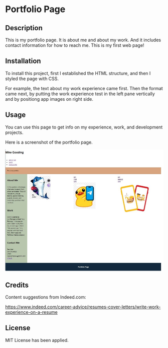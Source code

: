 # Portfolio Page

## Description

This is my portfolio page.
It is about me and about my work.
And it includes contact information for how to reach me.
This is my first web page!


## Installation

To install this project, first I established the HTML structure, and then I styled the page with CSS.

For example, the text about my work experience came first. Then the format came next, by putting the work experience test in the left pane vertically and by positiong app images on right side.


## Usage

You can use this page to get info on my experience, work, and development projects.

Here is a screenshot of the portfolio page.

![alt text](images/screenshot.jpg)



## Credits

Content suggestions from Indeed.com:

https://www.indeed.com/career-advice/resumes-cover-letters/write-work-experience-on-a-resume


## License

MIT License has been applied.

